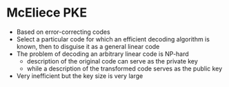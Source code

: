 # McEliece PKE

* Based on error-correcting codes
* Select a particular code for which an efficient decoding algorithm is known, then to disguise it as a general linear code
* The problem of decoding an arbitrary linear code is NP-hard
  * description of the original code can serve as the private key
  * while a description of the transformed code serves as the public key 
* Very inefficient but the key size is very large

